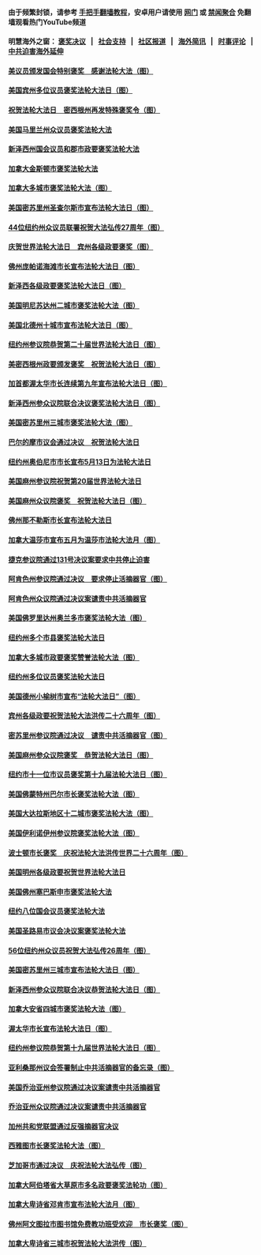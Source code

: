 #### 由于频繁封锁，请参考 [手把手翻墙教程](https://github.com/gfw-breaker/guides/wiki)，安卓用户请使用 [网门](https://github.com/gfw-breaker/bn-android/blob/master/ogate.md?t=05241339) 或 [禁闻聚合](https://github.com/gfw-breaker/bn-android) 免翻墙观看热门YouTube频道 

#### 明慧海外之窗：&nbsp;[褒奖决议](282.md?t=05241339) &nbsp;&nbsp;|&nbsp;&nbsp; [社会支持](140.md?t=05241339) &nbsp;&nbsp;|&nbsp;&nbsp; [社区报道](91.md?t=05241339) &nbsp;&nbsp;|&nbsp;&nbsp; [海外简讯](245.md?t=05241339) &nbsp;&nbsp;|&nbsp;&nbsp; [时事评论](251.md?t=05241339) &nbsp;&nbsp;|&nbsp;&nbsp; [中共迫害海外延伸](236.md?t=05241339) 

#### [美议员颁发国会特别褒奖　感谢法轮大法（图）](../pages/282/387731.md?t=05241339) 

#### [美国宾州多位议员褒奖法轮大法日（图）](../pages/282/387733.md?t=05241339) 

#### [祝贺法轮大法日　密西根州再发特殊褒奖令（图）](../pages/282/387742.md?t=05241339) 

#### [美国马里兰州众议员褒奖法轮大法](../pages/282/387564.md?t=05241339) 

#### [新泽西州国会议员和郡市政要褒奖法轮大法](../pages/282/387429.md?t=05241339) 

#### [加拿大金斯顿市褒奖法轮大法](../pages/282/387418.md?t=05241339) 

#### [加拿大多城市褒奖法轮大法（图）](../pages/282/387299.md?t=05241339) 

#### [美国密苏里州圣查尔斯市宣布法轮大法日（图）](../pages/282/387295.md?t=05241339) 

#### [44位纽约州众议员联署祝贺大法弘传27周年（图）](../pages/282/387219.md?t=05241339) 

#### [庆贺世界法轮大法日　宾州各级政要褒奖（图）](../pages/282/387253.md?t=05241339) 

#### [佛州庞帕诺海滩市长宣布法轮大法日（图）](../pages/282/387168.md?t=05241339) 

#### [新泽西各级政要褒奖法轮大法日（图）](../pages/282/387171.md?t=05241339) 

#### [美国明尼苏达州二城市褒奖法轮大法（图）](../pages/282/387177.md?t=05241339) 

#### [美国北德州十城市宣布法轮大法日（图）](../pages/282/386793.md?t=05241339) 

#### [纽约州参议院恭贺第二十届世界法轮大法日（图）](../pages/282/386619.md?t=05241339) 

#### [美密西根州政要颁发褒奖　祝贺法轮大法日（图）](../pages/282/386617.md?t=05241339) 

#### [加首都渥太华市长连续第九年宣布法轮大法日（图）](../pages/282/386409.md?t=05241339) 

#### [新泽西州参众议院联合决议褒奖法轮大法日（图）](../pages/282/386417.md?t=05241339) 

#### [美国密苏里州三城市褒奖法轮大法（图）](../pages/282/386410.md?t=05241339) 

#### [巴尔的摩市议会通过决议　祝贺法轮大法日](../pages/282/386371.md?t=05241339) 

#### [纽约州奥伯尼市市长宣布5月13日为法轮大法日](../pages/282/386096.md?t=05241339) 

#### [美国麻州参议院祝贺第20届世界法轮大法日](../pages/282/386097.md?t=05241339) 

#### [美国麻州众议院褒奖　祝贺法轮大法日（图）](../pages/282/386022.md?t=05241339) 

#### [佛州那不勒斯市长宣布法轮大法日](../pages/282/385932.md?t=05241339) 

#### [加拿大温莎市宣布五月为温莎市法轮大法月（图）](../pages/282/385849.md?t=05241339) 

#### [捷克参议院通过131号决议案要求中共停止迫害](../pages/282/384286.md?t=05241339) 

#### [阿肯色州参议院通过决议　要求停止活摘器官（图）](../pages/282/383956.md?t=05241339) 

#### [阿肯色州众议院通过决议案谴责中共活摘器官](../pages/282/383340.md?t=05241339) 

#### [美国佛罗里达州奥兰多市褒奖法轮大法（图）](../pages/282/368616.md?t=05241339) 

#### [纽约州多个市县褒奖法轮大法日](../pages/282/368285.md?t=05241339) 

#### [加拿大多城市政要褒奖赞誉法轮大法（图）](../pages/282/368243.md?t=05241339) 

#### [纽约州多位议员褒奖法轮大法日](../pages/282/368183.md?t=05241339) 

#### [美国德州小榆树市宣布“法轮大法日”（图）](../pages/282/368125.md?t=05241339) 

#### [宾州各级政要祝贺法轮大法洪传二十六周年（图）](../pages/282/367896.md?t=05241339) 

#### [密苏里州参议院通过决议　谴责中共活摘器官（图）](../pages/282/366798.md?t=05241339) 

#### [美国麻州参众议院褒奖　恭贺法轮大法日（图）](../pages/282/366636.md?t=05241339) 

#### [纽约市十一位市议员褒奖第十九届法轮大法日（图）](../pages/282/366678.md?t=05241339) 

#### [美国佛蒙特州巴尔市长褒奖法轮大法（图）](../pages/282/366583.md?t=05241339) 

#### [美国大达拉斯地区十二城市褒奖法轮大法（图）](../pages/282/366561.md?t=05241339) 

#### [美国伊利诺伊州参议院褒奖法轮大法（图）](../pages/282/366586.md?t=05241339) 

#### [波士顿市长褒奖　庆祝法轮大法洪传世界二十六周年（图）](../pages/282/366433.md?t=05241339) 

#### [美国明州各级政要祝贺世界法轮大法日](../pages/282/366190.md?t=05241339) 

#### [美国佛州塞巴斯申市褒奖法轮大法](../pages/282/366209.md?t=05241339) 

#### [纽约八位国会议员褒奖法轮大法](../pages/282/366055.md?t=05241339) 

#### [美国圣路易市议会决议案褒奖法轮大法](../pages/282/366014.md?t=05241339) 

#### [56位纽约州众议员祝贺大法弘传26周年（图）](../pages/282/365854.md?t=05241339) 

#### [美国密苏里州三城市宣布法轮大法日（图）](../pages/282/365833.md?t=05241339) 

#### [新泽西州参众议院联合决议恭贺法轮大法日（图）](../pages/282/365834.md?t=05241339) 

#### [加拿大安省四城市褒奖法轮大法（图）](../pages/282/365643.md?t=05241339) 

#### [渥太华市长宣布法轮大法日（图）](../pages/282/365644.md?t=05241339) 

#### [纽约州参议院恭贺第十九届世界法轮大法日（图）](../pages/282/365599.md?t=05241339) 

#### [亚利桑那州议会签署制止中共活摘器官的备忘录（图）](../pages/282/363829.md?t=05241339) 

#### [美国乔治亚州参议院通过决议案谴责中共活摘器官](../pages/282/363581.md?t=05241339) 

#### [乔治亚州众议院通过决议案谴责中共活摘器官](../pages/282/363357.md?t=05241339) 

#### [加州共和党联盟通过反强摘器官决议](../pages/282/362609.md?t=05241339) 

#### [西雅图市长褒奖法轮大法（图）](../pages/282/351488.md?t=05241339) 

#### [芝加哥市通过决议　庆祝法轮大法弘传（图）](../pages/282/349323.md?t=05241339) 

#### [加拿大阿伯塔省大草原市多名政要褒奖法轮功（图）](../pages/282/349010.md?t=05241339) 

#### [加拿大卑诗省邓肯市宣布法轮大法月（图）](../pages/282/348810.md?t=05241339) 

#### [佛州阿文图拉市图书馆免费教功班受欢迎　市长褒奖（图）](../pages/282/348777.md?t=05241339) 

#### [加拿大卑诗省三城市祝贺法轮大法洪传（图）](../pages/282/348741.md?t=05241339) 

